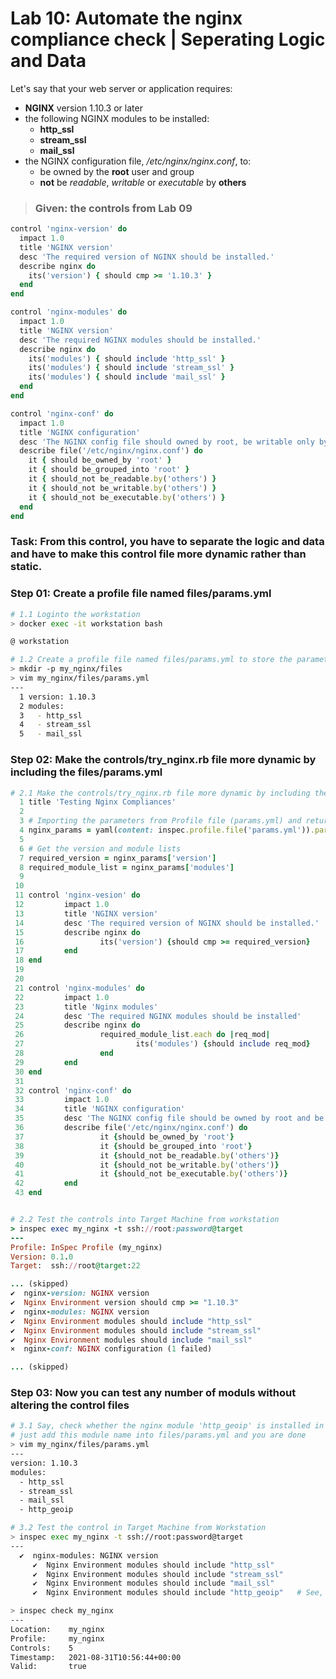 # Lab 10: Automate the nginx compliance check | Seperating Logic and Data
Let's say that your web server or application requires:
- **NGINX** version 1.10.3 or later
- the following NGINX modules to be installed:
    - **http_ssl**
    - **stream_ssl**
    - **mail_ssl**
- the NGINX configuration file, _/etc/nginx/nginx.conf_, to:
    - be owned by the **root** user and group
    - **not** be _readable_, _writable_ or _executable_ by **others**

> ### Given: the controls from Lab 09
```ruby
control 'nginx-version' do
  impact 1.0
  title 'NGINX version'
  desc 'The required version of NGINX should be installed.'
  describe nginx do
    its('version') { should cmp >= '1.10.3' }
  end
end

control 'nginx-modules' do
  impact 1.0
  title 'NGINX version'
  desc 'The required NGINX modules should be installed.'
  describe nginx do
    its('modules') { should include 'http_ssl' }
    its('modules') { should include 'stream_ssl' }
    its('modules') { should include 'mail_ssl' }
  end
end

control 'nginx-conf' do
  impact 1.0
  title 'NGINX configuration'
  desc 'The NGINX config file should owned by root, be writable only by owner, and not writeable or and readable by others.'
  describe file('/etc/nginx/nginx.conf') do
    it { should be_owned_by 'root' }
    it { should be_grouped_into 'root' }
    it { should_not be_readable.by('others') }
    it { should_not be_writable.by('others') }
    it { should_not be_executable.by('others') }
  end
end
```

### Task: From this control, you have to separate the logic and data and have to make this control file more dynamic rather than static.

### Step 01: Create a profile file named files/params.yml
```bash
# 1.1 Loginto the workstation
> docker exec -it workstation bash

@ workstation

# 1.2 Create a profile file named files/params.yml to store the parameters
> mkdir -p my_nginx/files
> vim my_nginx/files/params.yml
---
  1 version: 1.10.3
  2 modules:
  3   - http_ssl
  4   - stream_ssl
  5   - mail_ssl

```

### Step 02: Make the controls/try_nginx.rb file more dynamic by including the files/params.yml
```ruby
# 2.1 Make the controls/try_nginx.rb file more dynamic by including the files/params.yml
  1 title 'Testing Nginx Compliances'
  2 
  3 # Importing the parameters from Profile file (params.yml) and return as a Dictionary
  4 nginx_params = yaml(content: inspec.profile.file('params.yml')).params
  5 
  6 # Get the version and module lists
  7 required_version = nginx_params['version']
  8 required_module_list = nginx_params['modules']
  9 
 10 
 11 control 'nginx-vesion' do
 12         impact 1.0
 13         title 'NGINX version'
 14         desc 'The required version of NGINX should be installed.'
 15         describe nginx do
 16                 its('version') {should cmp >= required_version}         # Changed
 17         end
 18 end
 19 
 20 
 21 control 'nginx-modules' do
 22         impact 1.0
 23         title 'Nginx modules'
 24         desc 'The required NGINX modules should be installed'
 25         describe nginx do
 26                 required_module_list.each do |req_mod|                  # Added
 27                         its('modules') {should include req_mod}         # Changed
 28                 end                                                     # Added
 29         end
 30 end
 31 
 32 control 'nginx-conf' do
 33         impact 1.0
 34         title 'NGINX configuration'
 35         desc 'The NGINX config file should be owned by root and be writable only by the owner an    d not readable+writable by others'
 36         describe file('/etc/nginx/nginx.conf') do
 37                 it {should be_owned_by 'root'}
 38                 it {should be_grouped_into 'root'}
 39                 it {should_not be_readable.by('others')}
 40                 it {should_not be_writable.by('others')}
 41                 it {should_not be_executable.by('others')}
 42         end
 43 end


# 2.2 Test the controls into Target Machine from workstation
> inspec exec my_nginx -t ssh://root:password@target
---
Profile: InSpec Profile (my_nginx)
Version: 0.1.0
Target:  ssh://root@target:22

... (skipped)
✔  nginx-version: NGINX version
✔  Nginx Environment version should cmp >= "1.10.3"
✔  nginx-modules: NGINX version
✔  Nginx Environment modules should include "http_ssl"
✔  Nginx Environment modules should include "stream_ssl"
✔  Nginx Environment modules should include "mail_ssl"
×  nginx-conf: NGINX configuration (1 failed)

... (skipped)


```

### Step 03: Now you can test any number of moduls without altering the control files
```bash
# 3.1 Say, check whether the nginx module 'http_geoip' is installed in target machine ot not
# just add this module name into files/params.yml and you are done
> vim my_nginx/files/params.yml
---
version: 1.10.3
modules:
  - http_ssl
  - stream_ssl
  - mail_ssl
  - http_geoip

# 3.2 Test the control in Target Machine from Workstation
> inspec exec my_nginx -t ssh://root:password@target
---
  ✔  nginx-modules: NGINX version
     ✔  Nginx Environment modules should include "http_ssl"
     ✔  Nginx Environment modules should include "stream_ssl"
     ✔  Nginx Environment modules should include "mail_ssl"
     ✔  Nginx Environment modules should include "http_geoip"   # See, this module is found

> inspec check my_nginx 
---
Location:    my_nginx
Profile:     my_nginx
Controls:    5
Timestamp:   2021-08-31T10:56:44+00:00
Valid:       true
```